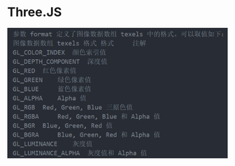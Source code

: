 # Three.JS
![format.png](https://raw.githubusercontent.com/yixuan7172/three.js-test/master/exercise/imgs/format.png)
